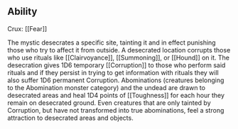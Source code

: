 ## Ability
Crux: [[Fear]]

The mystic desecrates a specific site, tainting it and in effect punishing those who try to affect it from outside. A desecrated location corrupts those who use rituals like [[Clairvoyance]], [[Summoning]], or [[Hound]] on it. The desecration gives 1D6 temporary [[Corruption]] to those who perform said rituals and if they persist in trying to get information with rituals they will also suffer 1D6 permanent Corruption. Abominations (creatures belonging to the Abomination monster category) and the undead are drawn to desecrated areas and heal 1D4 points of [[Toughness]] for each hour they remain on desecrated ground. Even creatures that are only tainted by Corruption, but have not transformed into true abominations, feel a strong attraction to desecrated areas and objects.